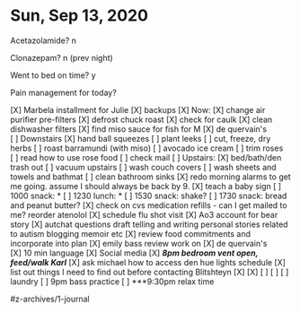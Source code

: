 # Sun, Sep 13, 2020
Acetazolamide? n

Clonazepam? n
(prev night)

Went to bed on time? y

Pain management for today?

[X] Marbela installment for Julie
[X] backups
[X] Now:
	[X] change air purifier pre-filters
	[X] defrost chuck roast
	[X] check for caulk
	[X] clean dishwasher filters
	[X] find miso sauce for fish for M
	[X] de quervain's	
[ ] Downstairs
	[X] hand ball squeezes
	[ ] plant leeks
	[ ] cut, freeze, dry herbs
	[ ] roast barramundi (with miso)
	[ ] avocado ice cream
	[ ] trim roses	
	[ ] read how to use rose food
	[ ] check mail
[ ] Upstairs:
	[X] bed/bath/den trash out
	[ ] vacuum upstairs
	[ ] wash couch covers
	[ ] wash sheets and towels and bathmat
	[ ] clean bathroom sinks
[X] redo morning alarms to get me going. assume I should always be back by 9. 
[X] teach a baby sign
[ ] 1000 snack: *
[ ] 1230 lunch: *
[ ] 1530 snack: shake?
[ ] 1730 snack: bread and peanut butter?
[X] check on cvs medication refills - can I get mailed to me? reorder atenolol
[X] schedule flu shot visit
[X] Ao3 account for bear story
[X] autchat questions draft telling and writing personal stories related to autism blogging memoir etc
[X] review food commitments and incorporate into plan
[X] emily bass review work on
[X] de quervain's	
[X] 10 min language
[X] Social media
[X] ***8pm bedroom vent open, feed/walk Karl***
[X] ask michael how to access den hue lights schedule
[X] list out things I need to find out before contacting Blitshteyn
[X] [X] [ ] [ ] [ ] laundry
[ ] 9pm bass practice
[ ] ***9:30pm relax time



#z-archives/1-journal